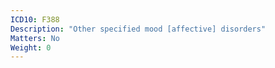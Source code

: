 ```yaml
---
ICD10: F388
Description: "Other specified mood [affective] disorders"
Matters: No
Weight: 0
---
```

